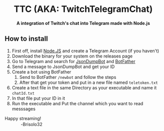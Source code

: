 <h1 align='center'>TTC (AKA: TwitchTelegramChat)</h1>
<h4 align='center'>A integration of Twitch's chat into Telegram made with Node.js</h4>

<h2 align='left'>How to install</h2>

1. First off, install [Node.JS](nodejs.org/en) and create a Telegram Account (if you haven't)
2. Download the binary for your system on the releases page
3. Go to Telegram and search for [JsonDumpBot](https://t.me/jsondumpbot) and [BotFather](https://t.me/botfather)
4. Send a message to JsonDumpBot and get your ID
5. Create a bot using BotFather
    1. Send to BotFather `/newbot` and follow the steps
    2. After that get your token and put in a new file named `teletoken.txt`
7. Create a text file in the same Directory as your executable and name it `chatId.txt`
8. In that file put your ID in it
9. Run the executable and Put the channel which you want to read messsages

Happy streaming!
<br>ㅤㅤㅤㅤ-Brisolo32
